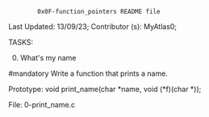 			0x0F-function_pointers README file


Last Updated: 13/09/23;
Contributor (s): MyAtlas0;



TASKS:



0. What's my name

#mandatory
Write a function that prints a name.

Prototype: void print_name(char *name, void (*f)(char *));

File: 0-print_name.c


